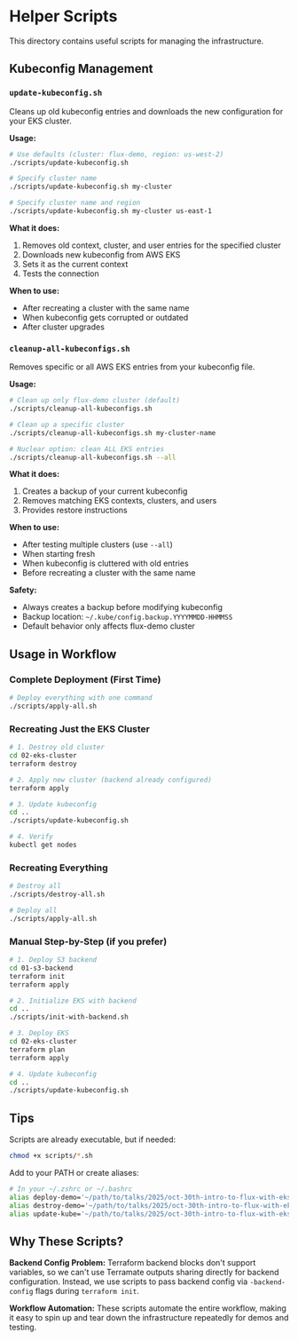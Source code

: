 # Helper Scripts

This directory contains useful scripts for managing the infrastructure.

## Kubeconfig Management

### `update-kubeconfig.sh`

Cleans up old kubeconfig entries and downloads the new configuration for your EKS cluster.

**Usage:**

```bash
# Use defaults (cluster: flux-demo, region: us-west-2)
./scripts/update-kubeconfig.sh

# Specify cluster name
./scripts/update-kubeconfig.sh my-cluster

# Specify cluster name and region
./scripts/update-kubeconfig.sh my-cluster us-east-1
```

**What it does:**
1. Removes old context, cluster, and user entries for the specified cluster
2. Downloads new kubeconfig from AWS EKS
3. Sets it as the current context
4. Tests the connection

**When to use:**
- After recreating a cluster with the same name
- When kubeconfig gets corrupted or outdated
- After cluster upgrades

### `cleanup-all-kubeconfigs.sh`

Removes specific or all AWS EKS entries from your kubeconfig file.

**Usage:**

```bash
# Clean up only flux-demo cluster (default)
./scripts/cleanup-all-kubeconfigs.sh

# Clean up a specific cluster
./scripts/cleanup-all-kubeconfigs.sh my-cluster-name

# Nuclear option: clean ALL EKS entries
./scripts/cleanup-all-kubeconfigs.sh --all
```

**What it does:**
1. Creates a backup of your current kubeconfig
2. Removes matching EKS contexts, clusters, and users
3. Provides restore instructions

**When to use:**
- After testing multiple clusters (use `--all`)
- When starting fresh
- When kubeconfig is cluttered with old entries
- Before recreating a cluster with the same name

**Safety:**
- Always creates a backup before modifying kubeconfig
- Backup location: `~/.kube/config.backup.YYYYMMDD-HHMMSS`
- Default behavior only affects flux-demo cluster

## Usage in Workflow

### Complete Deployment (First Time)

```bash
# Deploy everything with one command
./scripts/apply-all.sh
```

### Recreating Just the EKS Cluster

```bash
# 1. Destroy old cluster
cd 02-eks-cluster
terraform destroy

# 2. Apply new cluster (backend already configured)
terraform apply

# 3. Update kubeconfig
cd ..
./scripts/update-kubeconfig.sh

# 4. Verify
kubectl get nodes
```

### Recreating Everything

```bash
# Destroy all
./scripts/destroy-all.sh

# Deploy all
./scripts/apply-all.sh
```

### Manual Step-by-Step (if you prefer)

```bash
# 1. Deploy S3 backend
cd 01-s3-backend
terraform init
terraform apply

# 2. Initialize EKS with backend
cd ..
./scripts/init-with-backend.sh

# 3. Deploy EKS
cd 02-eks-cluster
terraform plan
terraform apply

# 4. Update kubeconfig
cd ..
./scripts/update-kubeconfig.sh
```

## Tips

Scripts are already executable, but if needed:

```bash
chmod +x scripts/*.sh
```

Add to your PATH or create aliases:

```bash
# In your ~/.zshrc or ~/.bashrc
alias deploy-demo='~/path/to/talks/2025/oct-30th-intro-to-flux-with-eks/live/scripts/apply-all.sh'
alias destroy-demo='~/path/to/talks/2025/oct-30th-intro-to-flux-with-eks/live/scripts/destroy-all.sh'
alias update-kube='~/path/to/talks/2025/oct-30th-intro-to-flux-with-eks/live/scripts/update-kubeconfig.sh'
```

## Why These Scripts?

**Backend Config Problem:** Terraform backend blocks don't support variables, so we can't use Terramate outputs sharing directly for backend configuration. Instead, we use scripts to pass backend config via `-backend-config` flags during `terraform init`.

**Workflow Automation:** These scripts automate the entire workflow, making it easy to spin up and tear down the infrastructure repeatedly for demos and testing.

